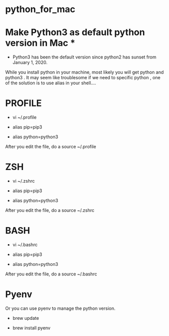 # python_for_mac
# Make Python3 as default python version in Mac *

* Python3 has been the default version since python2 has sunset from January 1, 2020.

While you install python in your machine, most likely you will get python and python3 . It may seem like troublesome if we need to specific python , one of the solution is to use alias in your shell....

# PROFILE

* vi ~/.profile

* alias pip=pip3

* alias python=python3

After you edit the file, do a source ~/.profile


# ZSH 

* vi ~/.zshrc

* alias pip=pip3

* alias python=python3

After you edit the file, do a source ~/.zshrc

# BASH 

* vi ~/.bashrc

* alias pip=pip3

* alias python=python3

After you edit the file, do a source ~/.bashrc


# Pyenv

Or you can use pyenv to manage the python version.

* brew update

* brew install pyenv






